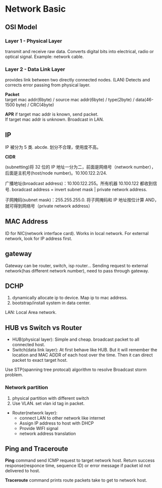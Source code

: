 # Network Basic

## OSI Model

### Layer 1 - Physical Layer

transmit and receive raw data. Converts digital bits into electrical, radio or optical signal.
Example: network cable. 

### Layer 2 - Data Link Layer

provides link between two directly connected nodes. (LAN)
Detects and corrects error passing from physical layer.  

**Packet**  
target mac addr(6byte) / source mac addr(6byte) / type(2byte) / data(46-1500 byte) / CRC(4byte)

**APR**
if target mac addr is known, send packet.  
If target mac addr is unknown. Broadcast in LAN. 

## IP

IP 被分为 5 类. abcde. 划分不合理，使用度不高。

**CIDR**

(subnetting)将 32 位的 IP 地址一分为二，前面是网络号（network number），后面是主机号(host/node number)。10.100.122.2/24.

广播地址(broadcast address)：10.100.122.255。所有机器 10.100.122 都收到信号. boradcast address = invert subnet mask | private network address.

子网掩码(subnet mask)：255.255.255.0. 将子网掩码和 IP 地址按位计算 AND，就可得到网络号（private network address）

## MAC Address

ID for NIC(network interface card). Works in local network. For external network, look for IP address first.

## gateway

Gateway can be router, switch, isp router... Sending request to external network(has different network number), need to pass through gateway.

## DCHP

1. dynamically allocate ip to device. Map ip to mac address.
2. bootstrap/install system in data center.

LAN: Local Area network.

## HUB vs Switch vs Router

- HUB(physical layer): Simple and cheap. broadcast packet to all connected host.
- Switch(data link layer):  At first behave like HUB. But it will remember the location and MAC ADDR of each host over the time. Then it can direct packet to exact target host.

Use STP(spanning tree protocal) algorithm to resolve Broadcast storm problem.

### Network partition

1. physical partition with different switch
2. Use VLAN. set vlan id tag in packet.

- Router(network layer):
    - connect LAN to other network like internet
    - Assign IP address to host with DHCP
    - Provide WIFI signal
    - network address translation

## Ping and Traceroute

**Ping** command send ICMP request to target network host.
Return success response(responce time, sequence ID) or error message if packet id not delivered to host.

**Traceroute** command prints route packets take to get to network host.

